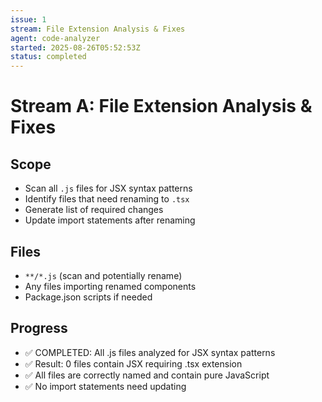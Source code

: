 ```yaml
---
issue: 1
stream: File Extension Analysis & Fixes
agent: code-analyzer
started: 2025-08-26T05:52:53Z
status: completed
---
```


# Stream A: File Extension Analysis & Fixes

## Scope
- Scan all `.js` files for JSX syntax patterns
- Identify files that need renaming to `.tsx`
- Generate list of required changes
- Update import statements after renaming

## Files
- `**/*.js` (scan and potentially rename)
- Any files importing renamed components
- Package.json scripts if needed

## Progress
- ✅ COMPLETED: All .js files analyzed for JSX syntax patterns
- ✅ Result: 0 files contain JSX requiring .tsx extension
- ✅ All files are correctly named and contain pure JavaScript
- ✅ No import statements need updating
